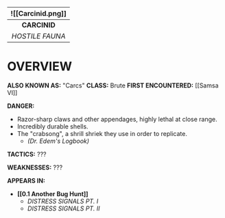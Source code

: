 
| ![[Carcinid.png]] |
| :---------------: |
|   **CARCINID**    |
|  *HOSTILE FAUNA*  |

# **OVERVIEW**
**ALSO KNOWN AS:** "Carcs"
**CLASS:** Brute
**FIRST ENCOUNTERED:** [[Samsa VI]]

**DANGER:**
- Razor-sharp claws and other appendages, highly lethal at close range.
- Incredibly durable shells.
- The "crabsong", a shrill shriek they use in order to replicate.
   - *(Dr. Edem's Logbook)*

**TACTICS:** ???

**WEAKNESSES:** ???

**APPEARS IN:**
- **[[0.1 Another Bug Hunt]]**
   - *DISTRESS SIGNALS PT. I*
   - *DISTRESS SIGNALS PT. II*
